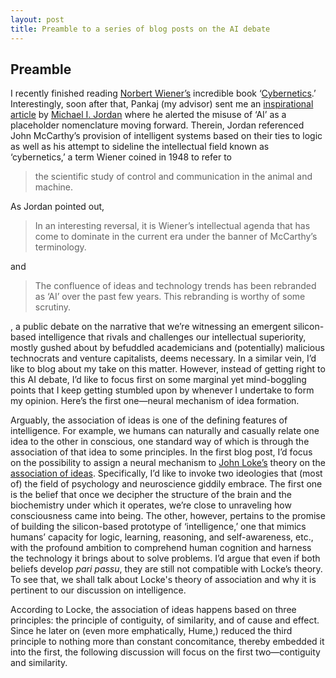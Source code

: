```yaml
---
layout: post
title: Preamble to a series of blog posts on the AI debate
---
```


## Preamble

I recently finished reading [Norbert Wiener’s](https://en.wikipedia.org/wiki/Norbert_Wiener) incredible book ‘[Cybernetics](https://www.amazon.com/Cybernetics-Second-Control-Communication-Machine/dp/026273009X).’ Interestingly, soon after that, Pankaj (my advisor) sent me an [inspirational article](https://medium.com/@mijordan3/artificial-intelligence-the-revolution-hasnt-happened-yet-5e1d5812e1e7) by [Michael I. Jordan](https://en.wikipedia.org/wiki/Michael_I._Jordan) where he alerted the misuse of ‘AI’ as a placeholder nomenclature moving forward. Therein, Jordan referenced John McCarthy’s provision of intelligent systems based on their ties to logic as well as his attempt to sideline the intellectual field known as ‘cybernetics,’ a term Wiener coined in 1948 to refer to 

> the scientific study of control and communication in the animal and machine. 

As Jordan pointed out, 

> In an interesting reversal, it is Wiener’s intellectual agenda that has come to dominate in the current era under the banner of McCarthy’s terminology.

and 

> The confluence of ideas and technology trends has been rebranded as ‘AI’ over the past few years. This rebranding is worthy of some scrutiny.

, a public debate on the narrative that we’re witnessing an emergent silicon-based intelligence that rivals and challenges our intellectual superiority, mostly gushed about by befuddled academicians and (potentially) malicious technocrats and venture capitalists, deems necessary. In a similar vein, I’d like to blog about my take on this matter. However, instead of getting right to this AI debate, I’d like to focus first on some marginal yet mind-boggling points that I keep getting stumbled upon by whenever I undertake to form my opinion. Here’s the first one—neural mechanism of idea formation. 

Arguably, the association of ideas is one of the defining features of intelligence. For example, we humans can naturally and casually relate one idea to the other in conscious, one standard way of which is through the association of that idea to some principles. In the first blog post, I’d focus on the possibility to assign a neural mechanism to [John Loke’s](https://en.wikipedia.org/wiki/John_Locke) theory on the [association of ideas](https://en.wikipedia.org/wiki/Association_of_ideas). Specifically, I’d like to invoke two ideologies that (most of) the field of psychology and neuroscience giddily embrace. The first one is the belief that once we decipher the structure of the brain and the biochemistry under which it operates, we’re close to unraveling how consciousness came into being. The other, however, pertains to the promise of building the silicon-based prototype of ‘intelligence,’ one that mimics humans’ capacity for logic, learning, reasoning, and self-awareness, etc., with the profound ambition to comprehend human cognition and harness the technology it brings about to solve problems. I’d argue that even if both beliefs develop *pari passu*, they are still not compatible with Locke’s theory. To see that, we shall talk about Locke's theory of association and why it is pertinent to our discussion on intelligence.

According to Locke, the association of ideas happens based on three principles: the principle of contiguity, of similarity, and of cause and effect.  Since he later on (even more emphatically, Hume,) reduced the third principle to nothing more than constant concomitance, thereby embedded it into the first, the following discussion will focus on the first two—contiguity and similarity. 
